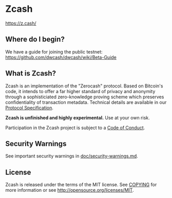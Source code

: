 Zcash
=====

https://z.cash/

Where do I begin?
-----------------

We have a guide for joining the public testnet: https://github.com/dwcash/dwcash/wiki/Beta-Guide

What is Zcash?
--------------

Zcash is an implementation of the "Zerocash" protocol. Based on Bitcoin's code, it intends to
offer a far higher standard of privacy and anonymity through a sophisticiated zero-knowledge
proving scheme which preserves confidentiality of transaction metadata. Technical details are
available in our [Protocol Specification](https://github.com/dwcash/zips/raw/master/protocol/protocol.pdf).

**Zcash is unfinished and highly experimental.** Use at your own risk.

Participation in the Zcash project is subject to a [Code of Conduct](code_of_conduct.md).

Security Warnings
-----------------

See important security warnings in
[doc/security-warnings.md](doc/security-warnings.md).

License
-------

Zcash is released under the terms of the MIT license. See [COPYING](COPYING) for more
information or see http://opensource.org/licenses/MIT.


